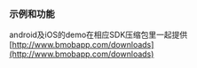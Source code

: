 ### 示例和功能

android及iOS的demo在相应SDK压缩包里一起提供[http://www.bmobapp.com/downloads](http://www.bmobapp.com/downloads)




